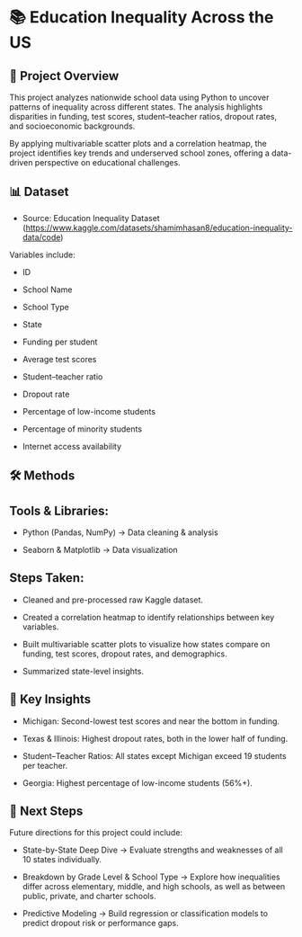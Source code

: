 # 📚 Education Inequality Across the US
## 📖 Project Overview

This project analyzes nationwide school data using Python to uncover patterns of inequality across different states. The analysis highlights disparities in funding, test scores, student–teacher ratios, dropout rates, and socioeconomic backgrounds.

By applying multivariable scatter plots and a correlation heatmap, the project identifies key trends and underserved school zones, offering a data-driven perspective on educational challenges.

## 📊 Dataset

- Source: Education Inequality Dataset (https://www.kaggle.com/datasets/shamimhasan8/education-inequality-data/code)

Variables include:
- ID

- School Name

- School Type

- State

- Funding per student

- Average test scores

- Student–teacher ratio

- Dropout rate

- Percentage of low-income students

- Percentage of minority students

- Internet access availability

## 🛠️ Methods

## Tools & Libraries:

- Python (Pandas, NumPy) → Data cleaning & analysis

- Seaborn & Matplotlib → Data visualization

## Steps Taken:

- Cleaned and pre-processed raw Kaggle dataset.

- Created a correlation heatmap to identify relationships between key variables.

- Built multivariable scatter plots to visualize how states compare on funding, test scores, dropout rates, and demographics.

- Summarized state-level insights.

## 🔑 Key Insights

- Michigan: Second-lowest test scores and near the bottom in funding.

- Texas & Illinois: Highest dropout rates, both in the lower half of funding.

- Student–Teacher Ratios: All states except Michigan exceed 19 students per teacher.

- Georgia: Highest percentage of low-income students (56%+).

## 🚀 Next Steps

Future directions for this project could include:

- State-by-State Deep Dive → Evaluate strengths and weaknesses of all 10 states individually.

- Breakdown by Grade Level & School Type → Explore how inequalities differ across elementary, middle, and high schools, as well as between public, private, and charter schools.

- Predictive Modeling → Build regression or classification models to predict dropout risk or performance gaps.
